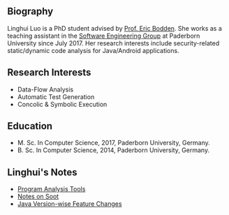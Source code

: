 ## Biography 
Linghui Luo is a PhD student advised by [Prof. Eric Bodden](https://www.bodden.de/). She works as a teaching assistant in the [Software Engineering Group](https://www.hni.uni-paderborn.de/en/software-engineering/) at Paderborn University since July 2017. Her research interests include security-related static/dynamic code analysis for Java/Android applications. 

## Research Interests
- Data-Flow Analysis
- Automatic Test Generation 
- Concolic & Symbolic Execution

## Education 
- M. Sc. In Computer Science, 2017, Paderborn University, Germany.
- B. Sc. In Computer Science, 2014, Paderborn University, Germany.

## Linghui's Notes 

- [Program Analysis Tools](https://gist.github.com/linghuiluo/9a079d75a776e749ba7a9efc3c45e096)
- [Notes on Soot](Soot_notes.md)
- [Java Version-wise Feature Changes](https://gist.github.com/linghuiluo/b3d011b439f78a530320065ba160d349)


